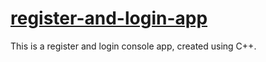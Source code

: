 # <a href="https://github.com/Cyber1Punk/register-and-login-app">register-and-login-app</a>
This is a register and login console app, created using C++.
